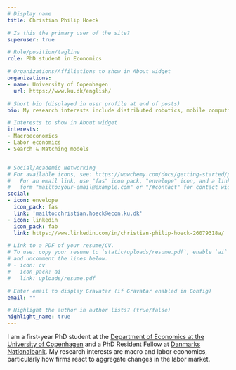 ```yaml
---
# Display name
title: Christian Philip Hoeck

# Is this the primary user of the site?
superuser: true

# Role/position/tagline
role: PhD student in Economics

# Organizations/Affiliations to show in About widget
organizations:
- name: University of Copenhagen
  url: https://www.ku.dk/english/

# Short bio (displayed in user profile at end of posts)
bio: My research interests include distributed robotics, mobile computing and programmable matter.

# Interests to show in About widget
interests:
- Macroeconomics
- Labor economics
- Search & Matching models


# Social/Academic Networking
# For available icons, see: https://wowchemy.com/docs/getting-started/page-builder/#icons
#   For an email link, use "fas" icon pack, "envelope" icon, and a link in the
#   form "mailto:your-email@example.com" or "/#contact" for contact widget.
social:
- icon: envelope
  icon_pack: fas
  link: 'mailto:christian.hoeck@econ.ku.dk'
- icon: linkedin
  icon_pack: fab
  link: https://www.linkedin.com/in/christian-philip-hoeck-26079318a/

# Link to a PDF of your resume/CV.
# To use: copy your resume to `static/uploads/resume.pdf`, enable `ai` icons in `params.toml`, 
# and uncomment the lines below.
# - icon: cv
#   icon_pack: ai
#   link: uploads/resume.pdf

# Enter email to display Gravatar (if Gravatar enabled in Config)
email: ""

# Highlight the author in author lists? (true/false)
highlight_name: true
---
```


I am a first-year PhD student at the [Department of Economics at the University of Copenhagen](https://www.economics.ku.dk) and a PhD Resident Fellow at 
[Danmarks Nationalbank](https://www.nationalbanken.dk/en/research/economists/Pages/Research-Unit-Economists.aspx). My research interests are macro and labor economics, particularly how firms react to aggregate changes in the labor market.

